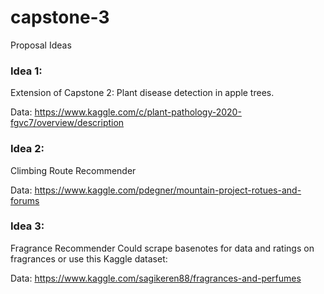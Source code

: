 # capstone-3
Proposal Ideas
### Idea 1:
Extension of Capstone 2: Plant disease detection in apple trees.

Data: https://www.kaggle.com/c/plant-pathology-2020-fgvc7/overview/description

### Idea 2:
Climbing Route Recommender

Data: https://www.kaggle.com/pdegner/mountain-project-rotues-and-forums

### Idea 3:
Fragrance Recommender
Could scrape basenotes for data and ratings on fragrances or use this Kaggle dataset:

Data: https://www.kaggle.com/sagikeren88/fragrances-and-perfumes

